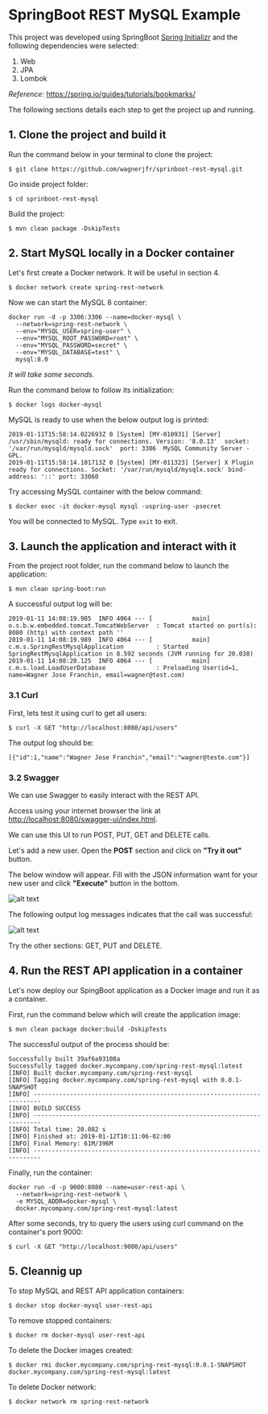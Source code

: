 # SpringBoot REST MySQL Example

This project was developed using SpringBoot [Spring Initializr](start.spring.io) and the following dependencies were selected:
1. Web
2. JPA
3. Lombok

*Reference:* https://spring.io/guides/tutorials/bookmarks/

The following sections details each step to get the project up and running.

## 1. Clone the project and build it
Run the command below in your terminal to clone the project:
```
$ git clone https://github.com/wagnerjfr/sprinboot-rest-mysql.git
```
Go inside project folder:
```
$ cd sprinboot-rest-mysql
```
Build the project:
```
$ mvn clean package -DskipTests
```
## 2. Start MySQL locally in a Docker container

Let's first create a Docker network. It will be useful in section 4. 
```
$ docker network create spring-rest-network
```
Now we can start the MySQL 8 container:
```
docker run -d -p 3306:3306 --name=docker-mysql \
  --network=spring-rest-network \
  --env="MYSQL_USER=spring-user" \
  --env="MYSQL_ROOT_PASSWORD=root" \
  --env="MYSQL_PASSWORD=secret" \
  --env="MYSQL_DATABASE=test" \
  mysql:8.0
```
*It will take some seconds.*

Run the command below to follow its initialization:
```
$ docker logs docker-mysql
```
MySQL is ready to use when the below output log is printed:
```console
2019-01-11T15:58:14.022693Z 0 [System] [MY-010931] [Server] /usr/sbin/mysqld: ready for connections. Version: '8.0.13'  socket: '/var/run/mysqld/mysqld.sock'  port: 3306  MySQL Community Server - GPL.
2019-01-11T15:58:14.101713Z 0 [System] [MY-011323] [Server] X Plugin ready for connections. Socket: '/var/run/mysqld/mysqlx.sock' bind-address: '::' port: 33060
```

Try accessing MySQL container with the below command:
```
$ docker exec -it docker-mysql mysql -uspring-user -psecret
```
You will be connected to MySQL. Type `exit` to exit.

## 3. Launch the application and interact with it
From the project root folder, run the command below to launch the application:
```
$ mvn clean spring-boot:run
```
A successful output log will be:
```console
2019-01-11 14:08:19.985  INFO 4064 --- [           main] o.s.b.w.embedded.tomcat.TomcatWebServer  : Tomcat started on port(s): 8080 (http) with context path ''
2019-01-11 14:08:19.989  INFO 4064 --- [           main] c.m.s.SpringRestMysqlApplication         : Started SpringRestMysqlApplication in 8.592 seconds (JVM running for 20.038)
2019-01-11 14:08:20.125  INFO 4064 --- [           main] c.m.s.load.LoadUserDatabase              : Preloading User(id=1, name=Wagner Jose Franchin, email=wagner@test.com)
```
### 3.1 Curl
First, lets test it using curl to get all users:
```
$ curl -X GET "http://localhost:8080/api/users"
```
The output log should be:
```console
[{"id":1,"name":"Wagner Jose Franchin","email":"wagner@teste.com"}]
```
### 3.2 Swagger
We can use Swagger to easily interact with the REST API.

Access using your internet browser the link at <http://localhost:8080/swagger-ui/index.html>.

We can use this UI to run POST, PUT, GET and DELETE calls.

Let's add a new user. Open the **POST** section and click on **"Try it out"** button.

The below window will appear. Fill with the JSON information want  for your new user and click **"Execute"** button in the bottom.

![alt text](https://github.com/wagnerjfr/springboot-rest-mysql/blob/master/figures/figure1.png)

The following output log messages indicates that the call was successful:

![alt text](https://github.com/wagnerjfr/springboot-rest-mysql/blob/master/figures/figure2.png)

Try the other sections: GET, PUT and DELETE.

## 4. Run the REST API application in a container
Let's now deploy our SpingBoot application as a Docker image and run it as a container.

First, run the command below which will create the application image:
```
$ mvn clean package docker:build -DskipTests
```
The successful output of the process should be:
```console
Successfully built 39af6a93108a
Successfully tagged docker.mycompany.com/spring-rest-mysql:latest
[INFO] Built docker.mycompany.com/spring-rest-mysql
[INFO] Tagging docker.mycompany.com/spring-rest-mysql with 0.0.1-SNAPSHOT
[INFO] ------------------------------------------------------------------------
[INFO] BUILD SUCCESS
[INFO] ------------------------------------------------------------------------
[INFO] Total time: 20.082 s
[INFO] Finished at: 2019-01-12T10:11:06-02:00
[INFO] Final Memory: 61M/396M
[INFO] ------------------------------------------------------------------------
```
Finally, run the container:
```
docker run -d -p 9000:8080 --name=user-rest-api \
  --network=spring-rest-network \
  -e MYSQL_ADDR=docker-mysql \
  docker.mycompany.com/spring-rest-mysql:latest
```
After some seconds, try to query the users using curl command on the container's port 9000: 
```
$ curl -X GET "http://localhost:9000/api/users"
```

## 5. Cleannig up
To stop MySQL and REST API application containers:
```
$ docker stop docker-mysql user-rest-api
```
To remove stopped containers:
```
$ docker rm docker-mysql user-rest-api
```
To delete the Docker images created:
```
$ docker rmi docker.mycompany.com/spring-rest-mysql:0.0.1-SNAPSHOT docker.mycompany.com/spring-rest-mysql:latest
```
To delete Docker network:
```
$ docker network rm spring-rest-network
```

